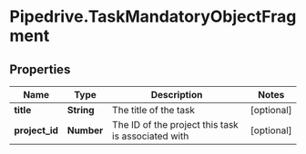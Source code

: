 # Pipedrive.TaskMandatoryObjectFragment

## Properties

Name | Type | Description | Notes
------------ | ------------- | ------------- | -------------
**title** | **String** | The title of the task | [optional] 
**project_id** | **Number** | The ID of the project this task is associated with | [optional] 


